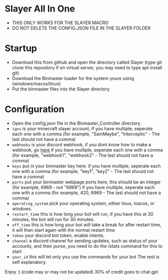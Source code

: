 # Slayer All In One
- THIS ONLY WORKS FOR THE SLAYER MACRO
- DO NOT DELETE THE CONFIG.JSON FILE IN THE SLAYER FOLDER

# Startup
- Download this from github and open the directory called Slayer (type git clone this repository if on virtual server, you may need to type apt install git)
- Download the Binmaster loader for the system youre using (windows/macos/linux)
- Put the binmaster files into the Slayer directory

# Configuration
- Open the config.json file in the Binmaster_Controller directory.
- ``igns`` is your minecraft slayer account, if you have multiple, seperate each one with a comma (for example, "SamMaybe", "Interceptic" - The last should not have a comma)
- ``webhooks`` is your discord webhook, if you dont know how to make a webhook, go [here](https://support.discord.com/hc/en-us/articles/228383668-Intro-to-Webhooks) if you have multiple, seperate each one with a comma (for example, "webhook1", "webhook2" - The last should not have a comma)
- ``keys`` put in your binmaster key here. if you have multiple, seperate each one with a comma (for example, "key1", "key2" - The last should not have a comma)
- ``ports`` put your binmaster webpage ports here, this should be an integer (for example, 6969 - not "6969") if you have multiple, seperate each one with a comma (for example, 420, 6969 - The last should not have a comma)
- ``operating_system`` pick your operating system, either linux, macos, or windows.
- ``restart_time`` this is how long your bot will run, if you have this at 30 minutes, the bot will run for 30 minutes.
- ``off_time`` this is how long your bot will take a break for after restart time, it will then start again with the normal restart time
- ``token`` your discord bot token, enable intents.
- ``channel`` a discord channel for sending updates, such as status of your accounts, and their purse, you need to do the /stats command for this to start
- ``your_id`` this will let only you use the commands for your bot
The rest is self explanatory.

Enjoy :)
(code may or may not be updated) 30% of credit goes to chat gpt
